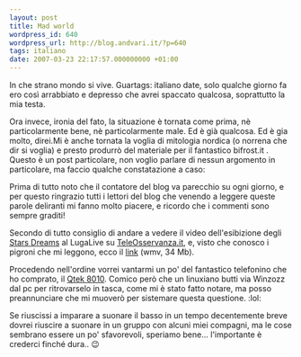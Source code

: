 ```yaml
---
layout: post
title: Mad world
wordpress_id: 640
wordpress_url: http://blog.andvari.it/?p=640
tags: italiano
date: 2007-03-23 22:17:57.000000000 +01:00
---
```

In che strano mondo si vive. Guartags: italiano
date, solo qualche giorno fa ero così arrabbiato e depresso che avrei spaccato qualcosa, soprattutto la mia testa.

Ora invece, ironia del fato, la situazione è tornata come prima, nè particolarmente bene, nè particolarmente male. Ed è già qualcosa. Ed è gia molto, direi.Mi è anche tornata la voglia di mitologia nordica (o norrena che dir si voglia) e presto produrrò del materiale per il fantastico bifrost.it . Questo è un post particolare, non voglio parlare di nessun argomento in particolare, ma faccio qualche constatazione a caso:

Prima di tutto noto che il contatore del blog va parecchio su ogni giorno, e per questo ringrazio tutti i lettori del blog che venendo a leggere queste parole deliranti mi fanno molto piacere, e ricordo che i commenti sono sempre graditi!

Secondo di tutto consiglio di andare a vedere il video dell'esibizione degli<a href="http://starsdreams.altervista.org"> Stars Dreams</a> al LugaLive su <a href="http://www.teleosservanza.it">TeleOsservanza.it</a>, e, visto che conosco i pigroni che mi leggono, ecco il <a href="http://www.teleosservanza.it/video/Lugalive2007-StarsDreams.wmv">link</a> (wmv, 34 Mb).

Procedendo nell'ordine vorrei vantarmi un po' del fantastico telefonino che ho comprato, il <a href="http://www.mobieletelefoonnavigatie.nl/images/mob/qtek8010.jpg">Qtek  8010</a>. Comico però che un linuxiano butti via Winzozz dal pc per ritrovarselo in tasca, come mi è stato fatto notare, ma posso preannunciare che mi muoverò per sistemare questa questione. :lol:

Se riuscissi a imparare a suonare il basso in un tempo decentemente breve dovrei riuscire a suonare in un gruppo con alcuni miei compagni, ma le cose sembrano essere un po' sfavorevoli, speriamo bene... l'importante è crederci finché dura.. :wink:
